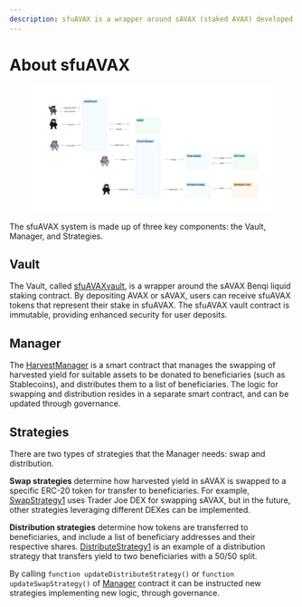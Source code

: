 ```yaml
---
description: sfuAVAX is a wrapper around sAVAX (staked AVAX) developed by Benq.finance
---
```


# About sfuAVAX

<figure><img src="../../.gitbook/assets/Stake for Ukraine.jpg" alt=""><figcaption></figcaption></figure>

The sfuAVAX system is made up of three key components: the Vault, Manager, and Strategies.

## Vault

The Vault, called [sfuAVAXvault](src/contract.savaxvault.md), is a wrapper around the sAVAX Benqi liquid staking contract. By depositing AVAX or sAVAX, users can receive sfuAVAX tokens that represent their stake in sfuAVAX. The sfuAVAX vault contract is immutable, providing enhanced security for user deposits.

## Manager

The [HarvestManager](src/contract.harvestmanager.md) is a smart contract that manages the swapping of harvested yield for suitable assets to be donated to beneficiaries (such as Stablecoins), and distributes them to a list of beneficiaries. The logic for swapping and distribution resides in a separate smart contract, and can be updated through governance.

## Strategies

There are two types of strategies that the Manager needs: swap and distribution.&#x20;

**Swap strategies** determine how harvested yield in sAVAX is swapped to a specific ERC-20 token for transfer to beneficiaries. For example, [SwapStrategy1](../../readme/src/src/stake-for-ukraine-sfu-savax.md) uses Trader Joe DEX for swapping sAVAX, but in the future, other strategies leveraging different DEXes can be implemented.&#x20;

**Distribution strategies** determine how tokens are transferred to beneficiaries, and include a list of beneficiary addresses and their respective shares. [DistributeStrategy1](src/contract.distributestrategy1.md) is an example of a distribution strategy that transfers yield to two beneficiaries with a 50/50 split.

By calling `function updateDistributeStrategy()` or `function updateSwapStrategy()` of [Manager](src/contract.harvestmanager.md) contract it can be instructed new strategies implementing new logic, through governance.
